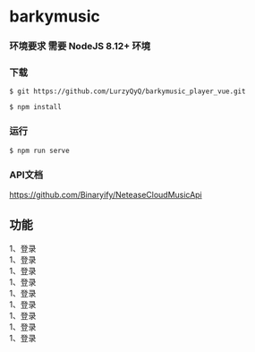 # barkymusic

### 环境要求 需要 NodeJS 8.12+ 环境

### 下载

```
$ git https://github.com/LurzyQyQ/barkymusic_player_vue.git

$ npm install
```

### 运行
```
$ npm run serve
```

### API文档

https://github.com/Binaryify/NeteaseCloudMusicApi

## 功能

1、登录  
1、登录  
1、登录  
1、登录  
1、登录  
1、登录  
1、登录  
1、登录  
1、登录  

